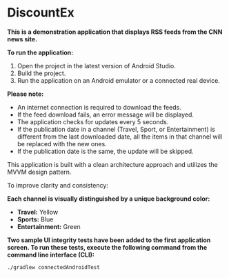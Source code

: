 # DiscountEx
**This is a demonstration application that displays RSS feeds from the CNN news site.**

**To run the application:**

1. Open the project in the latest version of Android Studio.
2. Build the project.
3. Run the application on an Android emulator or a connected real device.

**Please note:**

* An internet connection is required to download the feeds.
* If the feed download fails, an error message will be displayed.
* The application checks for updates every 5 seconds. 
* If the publication date in a channel (Travel, Sport, or Entertainment) is different from the last downloaded date, all the items in that channel will be replaced with the new ones. 
* If the publication date is the same, the update will be skipped.



This application is built with a clean architecture approach and utilizes the MVVM design pattern.

To improve clarity and consistency:

**Each channel is visually distinguished by a unique background color:**

* **Travel:** Yellow
* **Sports:** Blue
* **Entertainment:** Green


**Two sample UI integrity tests have been added to the first application screen. To run these tests, execute the following command from the command line interface (CLI):**

```
./gradlew connectedAndroidTest
```


